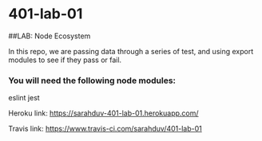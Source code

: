 # 401-lab-01
##LAB: Node Ecosystem

In this repo, we are passing data through a series of test, and using export modules to see if they pass or fail.

### You will need the following node modules:
eslint
jest

Heroku link:
https://sarahduv-401-lab-01.herokuapp.com/

Travis link:
https://www.travis-ci.com/sarahduv/401-lab-01
